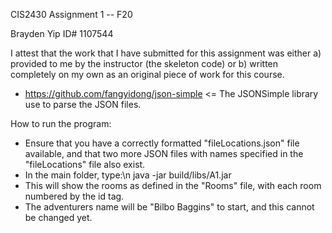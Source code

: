 CIS2430 Assignment 1 -- F20

Brayden Yip
ID# 1107544

I attest that the work that I have submitted for this assignment was either a) provided to me by the instructor (the skeleton code) or b) written completely on my own as an original piece of work
for this course.
- https://github.com/fangyidong/json-simple <= The JSONSimple library use to parse the JSON files.

How to run the program:

- Ensure that you have a correctly formatted "fileLocations.json" file available, and that two more JSON files with names specified in the "fileLocations" file also exist.
- In the main folder, type:\n
  java -jar build/libs/A1.jar
- This will show the rooms as defined in the "Rooms" file, with each room numbered by the id tag.
- The adventurers name will be "Bilbo Baggins" to start, and this cannot be changed yet.
